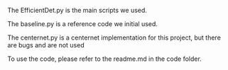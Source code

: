 The EfficientDet.py is the main scripts we used. 

The baseline.py is a reference code we initial used. 

The centernet.py is a centernet implementation for this project, but there are bugs and are not used

To use the code, please refer to the readme.md in the code folder.

